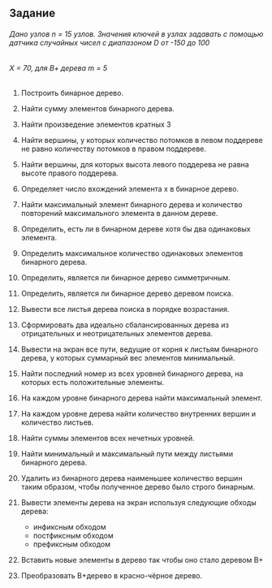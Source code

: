 ## Задание

###### Дано узлов n = 15 узлов. Значения ключей в узлах задавать с помощью датчика случайных чисел с диапазоном D от -150 до 100
###### Х = 70, для В+ дерева m = 5

1. Построить бинарное дерево.

2. Найти сумму элементов бинарного дерева.

3. Найти произведение элементов кратных 3

4. Найти вершины, у которых количество потомков в левом поддереве не равно количеству потомков в правом поддереве.

5. Найти вершины, для которых высота левого поддерева не равна высоте правого поддерева.

6. Определяет число вхождений элемента x в бинарное дерево.

7. Найти максимальный элемент бинарного дерева и количество повторений максимального элемента в данном дереве.

8. Определить, есть ли в бинарном дереве хотя бы два одинаковых элемента.

9. Определить максимальное количество одинаковых элементов бинарного дерева.
10. Определить, является ли бинарное дерево симметричным.
11. Определить, является ли бинарное дерево деревом поиска.
12. Вывести все листья дерева поиска в порядке возрастания.
13. Сформировать два идеально сбалансированных дерева из отрицательных и неотрицательных элементов дерева.
14. Вывести на экран все пути, ведущие от корня к листьям бинарного дерева, у которых суммарный вес элементов минимальный.
15. Найти последний номер из всех уровней бинарного дерева, на которых есть положительные элементы.
16. На каждом уровне бинарного дерева найти максимальный элемент.
17. На каждом уровне дерева найти количество внутренних вершин и количество листьев.
18. Найти суммы элементов всех нечетных уровней.
19. Найти минимальный и максимальный пути между листьями бинарного дерева.
20. Удалить из бинарного дерева наименьшее количество вершин таким образом, чтобы полученное дерево было строго бинарным.
21. Вывести элементы дерева на экран используя следующие обходы дерева:
    - инфиксным обходом
    - постфиксным обходом
    - префиксным обходом
22. Вставить новые элементы в дерево так чтобы оно стало деревом B+
23. Преобразовать B+дерево в красно-чёрное дерево.